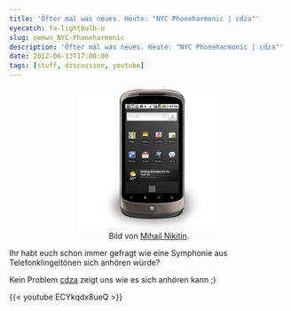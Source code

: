 ```yaml
---
title: 'Öfter mal was neues. Heute: "NYC Phoneharmonic | cdza"'
eyecatch: fa-lightbulb-o
slug: oemwn_NYC-Phoneharmonic
description: 'Öfter mal was neues. Heute: "NYC Phoneharmonic | cdza"'
date: 2012-06-13T17:00:00
tags: [stuff, discussion, youtube]
---
```


<center>
	<figure>
		<a href="/assets/images/2012-06-13/nexus-one-256x256.png"><img  src="/assets/images/2012-06-13/nexus-one-256x256.png" alt=""></a>
		<figcaption>Bild von <a href="http://miniartx.deviantart.com/">Mihail Nikitin</a>.</figcaption>
	</figure>
</center>

Ihr habt euch schon immer gefragt wie eine Symphonie aus Telefonklingeltönen sich anhören würde?

Kein Problem [cdza](http://www.youtube.com/user/collectivecadenza?feature=watch) zeigt uns wie es sich anhören kann ;)

{{< youtube ECYkqdx8ueQ >}}
